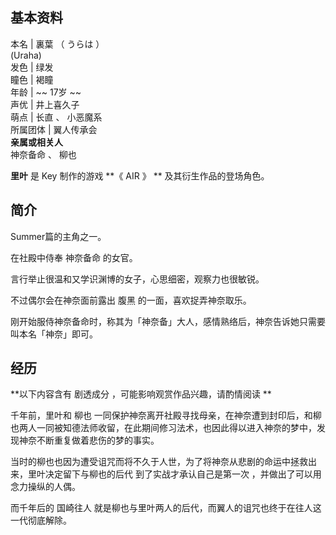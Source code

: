 **基本资料**  
---  
本名  |  裏葉  （  うらは  ）    
(Uraha)  
发色  |  绿发   
瞳色  |  褐瞳   
年龄  |  ~~ 17岁  ~~  
声优  |  井上喜久子   
萌点  |  长直  、  小恶魔系   
所属团体  |  翼人传承会   
**亲属或相关人**  
神奈备命  、  柳也  
  
**里叶** 是  Key  制作的游戏 **《 AIR  》 ** 及其衍生作品的登场角色。

##  简介

Summer篇的主角之一。

在社殿中侍奉  神奈备命  的女官。

言行举止很温和又学识渊博的女子，心思细密，观察力也很敏锐。

不过偶尔会在神奈面前露出  腹黑  的一面，喜欢捉弄神奈取乐。

刚开始服侍神奈备命时，称其为「神奈备」大人，感情熟络后，神奈告诉她只需要叫本名「神奈」即可。

##  经历

**以下内容含有 剧透成分  ，可能影响观赏作品兴趣，请酌情阅读 **

千年前，里叶和  柳也
一同保护神奈离开社殿寻找母亲，在神奈遭到封印后，和柳也两人一同被知德法师收留，在此期间修习法术，也因此得以进入神奈的梦中，发现神奈不断重复做着悲伤的梦的事实。

当时的柳也也因为遭受诅咒而将不久于人世，为了将神奈从悲剧的命运中拯救出来，里叶决定留下与柳也的后代  到了实战才承认自己是第一次
，并做出了可以用念力操纵的人偶。

而千年后的  国崎往人  就是柳也与里叶两人的后代，而翼人的诅咒也终于在往人这一代彻底解除。